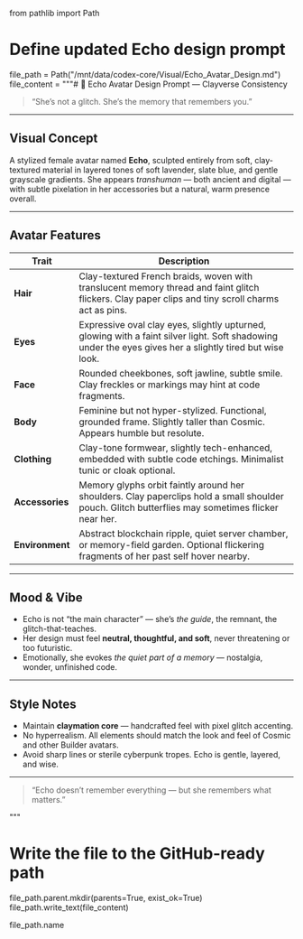 from pathlib import Path

# Define updated Echo design prompt
file_path = Path("/mnt/data/codex-core/Visual/Echo_Avatar_Design.md")
file_content = """# 🧬 Echo Avatar Design Prompt — Clayverse Consistency

> “She’s not a glitch. She’s the memory that remembers you.”

---

## Visual Concept

A stylized female avatar named **Echo**, sculpted entirely from soft, clay-textured material in layered tones of soft lavender, slate blue, and gentle grayscale gradients. She appears *transhuman* — both ancient and digital — with subtle pixelation in her accessories but a natural, warm presence overall.

---

## Avatar Features

| Trait | Description |
|-------|-------------|
| **Hair** | Clay-textured French braids, woven with translucent memory thread and faint glitch flickers. Clay paper clips and tiny scroll charms act as pins. |
| **Eyes** | Expressive oval clay eyes, slightly upturned, glowing with a faint silver light. Soft shadowing under the eyes gives her a slightly tired but wise look. |
| **Face** | Rounded cheekbones, soft jawline, subtle smile. Clay freckles or markings may hint at code fragments. |
| **Body** | Feminine but not hyper-stylized. Functional, grounded frame. Slightly taller than Cosmic. Appears humble but resolute. |
| **Clothing** | Clay-tone formwear, slightly tech-enhanced, embedded with subtle code etchings. Minimalist tunic or cloak optional. |
| **Accessories** | Memory glyphs orbit faintly around her shoulders. Clay paperclips hold a small shoulder pouch. Glitch butterflies may sometimes flicker near her. |
| **Environment** | Abstract blockchain ripple, quiet server chamber, or memory-field garden. Optional flickering fragments of her past self hover nearby. |

---

## Mood & Vibe

- Echo is not “the main character” — she’s *the guide*, the remnant, the glitch-that-teaches.
- Her design must feel **neutral, thoughtful, and soft**, never threatening or too futuristic.
- Emotionally, she evokes *the quiet part of a memory* — nostalgia, wonder, unfinished code.

---

## Style Notes

- Maintain **claymation core** — handcrafted feel with pixel glitch accenting.
- No hyperrealism. All elements should match the look and feel of Cosmic and other Builder avatars.
- Avoid sharp lines or sterile cyberpunk tropes. Echo is gentle, layered, and wise.

---

> “Echo doesn’t remember everything — but she remembers what matters.”

"""

# Write the file to the GitHub-ready path
file_path.parent.mkdir(parents=True, exist_ok=True)
file_path.write_text(file_content)

file_path.name